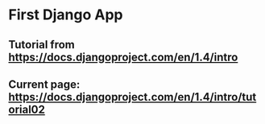 # First Django App

## Tutorial from https://docs.djangoproject.com/en/1.4/intro
## Current page: https://docs.djangoproject.com/en/1.4/intro/tutorial02
